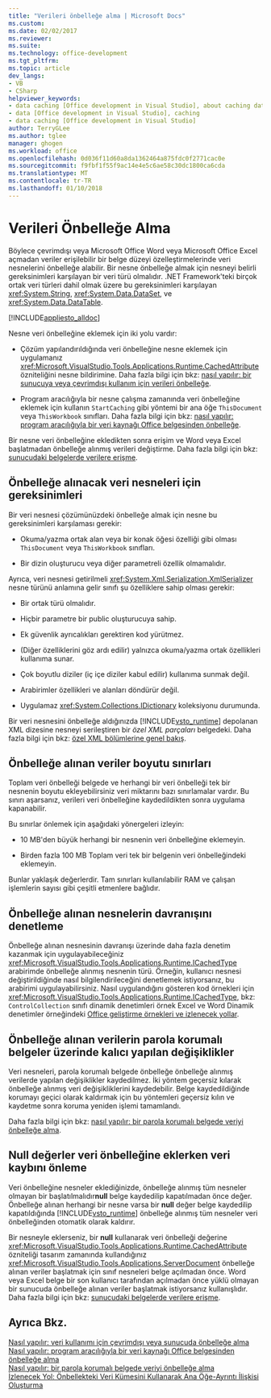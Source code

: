 ```yaml
---
title: "Verileri önbelleğe alma | Microsoft Docs"
ms.custom: 
ms.date: 02/02/2017
ms.reviewer: 
ms.suite: 
ms.technology: office-development
ms.tgt_pltfrm: 
ms.topic: article
dev_langs:
- VB
- CSharp
helpviewer_keywords:
- data caching [Office development in Visual Studio], about caching data
- data [Office development in Visual Studio], caching
- data caching [Office development in Visual Studio]
author: TerryGLee
ms.author: tglee
manager: ghogen
ms.workload: office
ms.openlocfilehash: 0d036f11d60a8da1362464a875fdc0f2771cac0e
ms.sourcegitcommit: f9fbf1f55f9ac14e4e5c6ae58c30dc1800ca6cda
ms.translationtype: MT
ms.contentlocale: tr-TR
ms.lasthandoff: 01/10/2018
---
```

# <a name="caching-data"></a>Verileri Önbelleğe Alma
  Böylece çevrimdışı veya Microsoft Office Word veya Microsoft Office Excel açmadan veriler erişilebilir bir belge düzeyi özelleştirmelerinde veri nesnelerini önbelleğe alabilir. Bir nesne önbelleğe almak için nesneyi belirli gereksinimleri karşılayan bir veri türü olmalıdır. .NET Framework'teki birçok ortak veri türleri dahil olmak üzere bu gereksinimleri karşılayan <xref:System.String>, <xref:System.Data.DataSet>, ve <xref:System.Data.DataTable>.  
  
 [!INCLUDE[appliesto_alldoc](../vsto/includes/appliesto-alldoc-md.md)]  
  
 Nesne veri önbelleğine eklemek için iki yolu vardır:  
  
-   Çözüm yapılandırıldığında veri önbelleğine nesne eklemek için uygulamanız <xref:Microsoft.VisualStudio.Tools.Applications.Runtime.CachedAttribute> özniteliğini nesne bildirimine. Daha fazla bilgi için bkz: [nasıl yapılır: bir sunucuya veya çevrimdışı kullanım için verileri önbelleğe](../vsto/how-to-cache-data-for-use-offline-or-on-a-server.md).  
  
-   Program aracılığıyla bir nesne çalışma zamanında veri önbelleğine eklemek için kullanın `StartCaching` gibi yöntemi bir ana öğe `ThisDocument` veya `ThisWorkbook` sınıfları. Daha fazla bilgi için bkz: [nasıl yapılır: program aracılığıyla bir veri kaynağı Office belgesinden önbelleğe](../vsto/how-to-programmatically-cache-a-data-source-in-an-office-document.md).  
  
 Bir nesne veri önbelleğine ekledikten sonra erişim ve Word veya Excel başlatmadan önbelleğe alınmış verileri değiştirme. Daha fazla bilgi için bkz: [sunucudaki belgelerde verilere erişme](../vsto/accessing-data-in-documents-on-the-server.md).  
  
## <a name="requirements-for-data-objects-to-be-cached"></a>Önbelleğe alınacak veri nesneleri için gereksinimleri  
 Bir veri nesnesi çözümünüzdeki önbelleğe almak için nesne bu gereksinimleri karşılaması gerekir:  
  
-   Okuma/yazma ortak alan veya bir konak öğesi özelliği gibi olması `ThisDocument` veya `ThisWorkbook` sınıfları.  
  
-   Bir dizin oluşturucu veya diğer parametreli özellik olmamalıdır.  
  
 Ayrıca, veri nesnesi getirilmeli <xref:System.Xml.Serialization.XmlSerializer> nesne türünü anlamına gelir sınıfı şu özelliklere sahip olması gerekir:  
  
-   Bir ortak türü olmalıdır.  
  
-   Hiçbir parametre bir public oluşturucuya sahip.  
  
-   Ek güvenlik ayrıcalıkları gerektiren kod yürütmez.  
  
-   (Diğer özelliklerini göz ardı edilir) yalnızca okuma/yazma ortak özellikleri kullanıma sunar.  
  
-   Çok boyutlu diziler (iç içe diziler kabul edilir) kullanıma sunmak değil.  
  
-   Arabirimler özellikleri ve alanları döndürür değil.  
  
-   Uygulamaz <xref:System.Collections.IDictionary> koleksiyonu durumunda.  
  
 Bir veri nesnesini önbelleğe aldığınızda [!INCLUDE[vsto_runtime](../vsto/includes/vsto-runtime-md.md)] depolanan XML dizesine nesneyi serileştiren bir *özel XML parçaları* belgedeki. Daha fazla bilgi için bkz: [özel XML bölümlerine genel bakış](../vsto/custom-xml-parts-overview.md).  
  
## <a name="cached-data-size-limits"></a>Önbelleğe alınan veriler boyutu sınırları  
 Toplam veri önbelleği belgede ve herhangi bir veri önbelleği tek bir nesnenin boyutu ekleyebilirsiniz veri miktarını bazı sınırlamalar vardır. Bu sınırı aşarsanız, verileri veri önbelleğine kaydedildikten sonra uygulama kapanabilir.  
  
 Bu sınırlar önlemek için aşağıdaki yönergeleri izleyin:  
  
-   10 MB'den büyük herhangi bir nesnenin veri önbelleğine eklemeyin.  
  
-   Birden fazla 100 MB Toplam veri tek bir belgenin veri önbelleğindeki eklemeyin.  
  
 Bunlar yaklaşık değerlerdir. Tam sınırları kullanılabilir RAM ve çalışan işlemlerin sayısı gibi çeşitli etmenlere bağlıdır.  
  
## <a name="controlling-the-behavior-of-cached-objects"></a>Önbelleğe alınan nesnelerin davranışını denetleme  
 Önbelleğe alınan nesnesinin davranışı üzerinde daha fazla denetim kazanmak için uygulayabileceğiniz <xref:Microsoft.VisualStudio.Tools.Applications.Runtime.ICachedType> arabirimde önbelleğe alınmış nesnenin türü. Örneğin, kullanıcı nesnesi değiştirildiğinde nasıl bilgilendirileceğini denetlemek istiyorsanız, bu arabirimi uygulayabilirsiniz. Nasıl uygulandığını gösteren kod örnekleri için <xref:Microsoft.VisualStudio.Tools.Applications.Runtime.ICachedType>, bkz: `ControlCollection` sınıfı dinamik denetimleri örnek Excel ve Word Dinamik denetimler örneğindeki [Office geliştirme örnekleri ve izlenecek yollar](../vsto/office-development-samples-and-walkthroughs.md).  
  
## <a name="persisting-changes-to-cached-data-in-password-protected-documents"></a>Önbelleğe alınan verilerin parola korumalı belgeler üzerinde kalıcı yapılan değişiklikler  
 Veri nesneleri, parola korumalı belgede önbelleğe önbelleğe alınmış verilerde yapılan değişiklikler kaydedilmez. İki yöntem geçersiz kılarak önbelleğe alınmış veri değişikliklerini kaydedebilir. Belge kaydedildiğinde korumayı geçici olarak kaldırmak için bu yöntemleri geçersiz kılın ve kaydetme sonra koruma yeniden işlemi tamamlandı.  
  
 Daha fazla bilgi için bkz: [nasıl yapılır: bir parola korumalı belgede veriyi önbelleğe alma](../vsto/how-to-cache-data-in-a-password-protected-document.md).  
  
## <a name="preventing-data-loss-when-adding-null-values-to-the-data-cache"></a>Null değerler veri önbelleğine eklerken veri kaybını önleme  
 Veri önbelleğine nesneler eklediğinizde, önbelleğe alınmış tüm nesneler olmayan bir başlatılmalıdır**null** belge kaydedilip kapatılmadan önce değer. Önbelleğe alınan herhangi bir nesne varsa bir **null** değer belge kaydedilip kapatıldığında [!INCLUDE[vsto_runtime](../vsto/includes/vsto-runtime-md.md)] önbelleğe alınmış tüm nesneler veri önbelleğinden otomatik olarak kaldırır.  
  
 Bir nesneyle eklerseniz, bir **null** kullanarak veri önbelleği değerine <xref:Microsoft.VisualStudio.Tools.Applications.Runtime.CachedAttribute> özniteliği tasarım zamanında kullandığınız <xref:Microsoft.VisualStudio.Tools.Applications.ServerDocument> önbelleğe alınan veriler başlatmak için sınıf nesneleri belge açılmadan önce. Word veya Excel belge bir son kullanıcı tarafından açılmadan önce yüklü olmayan bir sunucuda önbelleğe alınan veriler başlatmak istiyorsanız kullanışlıdır. Daha fazla bilgi için bkz: [sunucudaki belgelerde verilere erişme](../vsto/accessing-data-in-documents-on-the-server.md).  
  
## <a name="see-also"></a>Ayrıca Bkz.  
 [Nasıl yapılır: veri kullanımı için çevrimdışı veya sunucuda önbelleğe alma](../vsto/how-to-cache-data-for-use-offline-or-on-a-server.md)   
 [Nasıl yapılır: program aracılığıyla bir veri kaynağı Office belgesinden önbelleğe alma](../vsto/how-to-programmatically-cache-a-data-source-in-an-office-document.md)   
 [Nasıl yapılır: bir parola korumalı belgede veriyi önbelleğe alma](../vsto/how-to-cache-data-in-a-password-protected-document.md)   
 [İzlenecek Yol: Önbellekteki Veri Kümesini Kullanarak Ana Öğe-Ayrıntı İlişkisi Oluşturma](../vsto/walkthrough-creating-a-master-detail-relation-using-a-cached-dataset.md)  
  
  